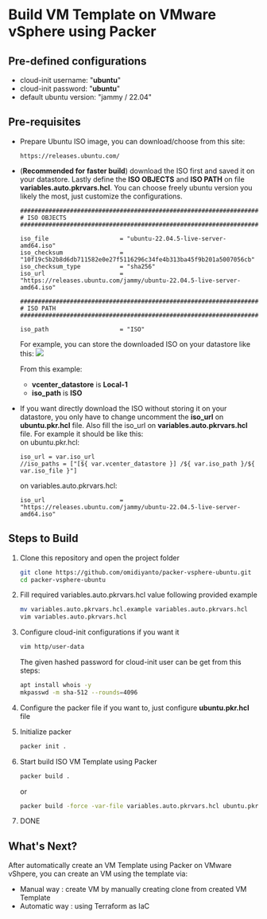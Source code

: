 # Build VM Template on VMware vSphere using Packer
## Pre-defined configurations
- cloud-init username: "<b>ubuntu</b>"
- cloud-init password: "<b>ubuntu</b>"
- default ubuntu version: "jammy / 22.04"
## Pre-requisites
- Prepare Ubuntu ISO image, you can download/choose from this site:
    ```
    https://releases.ubuntu.com/
    ```
- (<b>Recommended for faster build</b>) download the ISO first and saved it on your datastore. Lastly define the <b>ISO OBJECTS</b> and <b>ISO PATH</b> on file <b>variables.auto.pkrvars.hcl</b>. You can choose freely ubuntu version you likely the most, just customize the configurations.
    ```
    ##################################################################################
    # ISO OBJECTS
    ##################################################################################

    iso_file                    = "ubuntu-22.04.5-live-server-amd64.iso"
    iso_checksum                = "10f19c5b2b8d6db711582e0e27f5116296c34fe4b313ba45f9b201a5007056cb"
    iso_checksum_type           = "sha256"
    iso_url                     = "https://releases.ubuntu.com/jammy/ubuntu-22.04.5-live-server-amd64.iso"

    ##################################################################################
    # ISO PATH
    ##################################################################################

    iso_path                    = "ISO"
    ```

    For example, you can store the downloaded ISO on your datastore like this:
    <img src="https://github.com/user-attachments/assets/1ea972e6-5050-4e2c-aba2-2d217fee9437"></img>
    
    From this example:
    - <b>vcenter_datastore</b> is <b>Local-1</b> 
    - <b>iso_path</b> is <b>ISO</b>

- If you want directly download the ISO without storing it on your datastore, you only have to change uncomment the <b>iso_url</b> on <b>ubuntu.pkr.hcl</b> file. Also fill the iso_url on <b>variables.auto.pkrvars.hcl</b> file. For example it should be like this: <br>
    on ubuntu.pkr.hcl:
    ```
    iso_url = var.iso_url
    //iso_paths = ["[${ var.vcenter_datastore }] /${ var.iso_path }/${ var.iso_file }"]
    ```
    on variables.auto.pkrvars.hcl:
    ```
    iso_url                     = "https://releases.ubuntu.com/jammy/ubuntu-22.04.5-live-server-amd64.iso"
    ```
## Steps to Build
1. Clone this repository and open the project folder
    ```bash
    git clone https://github.com/omidiyanto/packer-vsphere-ubuntu.git
    cd packer-vsphere-ubuntu
    ```
2. Fill required variables.auto.pkrvars.hcl value following provided example
    ```bash
    mv variables.auto.pkrvars.hcl.example variables.auto.pkrvars.hcl
    vim variables.auto.pkrvars.hcl
    ```
3. Configure cloud-init configurations if you want it
    ```bash
    vim http/user-data
    ```

    The given hashed password for cloud-init user can be get from this steps:
    ```bash
    apt install whois -y
    mkpasswd -m sha-512 --rounds=4096
    ```
4. Configure the packer file if you want to, just configure <b>ubuntu.pkr.hcl</b> file
5. Initialize packer 
    ```bash
    packer init .
    ```
6. Start build ISO VM Template using Packer
    ```bash
    packer build .
    ```

    or

    ```bash
    packer build -force -var-file variables.auto.pkrvars.hcl ubuntu.pkr.hcl
    ```

7. DONE

## What's Next?
After automatically create an VM Template using Packer on VMware vShpere, you can create an VM using the template via:
- Manual way : create VM by manually creating clone from created VM Template
- Automatic way : using Terraform as IaC
